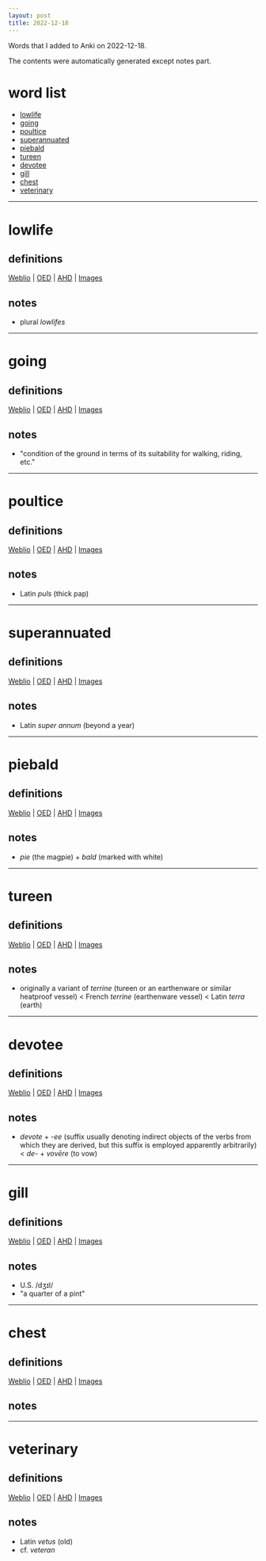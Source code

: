```yaml
---
layout: post
title: 2022-12-18
---
```


Words that I added to Anki on 2022-12-18.

The contents were automatically generated except notes part.
# word list
- [lowlife](#lowlife)
- [going](#going)
- [poultice](#poultice)
- [superannuated](#superannuated)
- [piebald](#piebald)
- [tureen](#tureen)
- [devotee](#devotee)
- [gill](#gill)
- [chest](#chest)
- [veterinary](#veterinary)

---

# lowlife
## definitions
[Weblio](https://ejje.weblio.jp/content_find?query=lowlife&searchType=exact)
|
[OED](https://www.oed.com/search?q=lowlife)
|
[AHD](https://www.ahdictionary.com/word/search.html?q=lowlife)
|
[Images](https://www.google.com/search?tbm=isch&q=lowlife)

## notes
- plural *lowlifes*

---

# going
## definitions
[Weblio](https://ejje.weblio.jp/content_find?query=going&searchType=exact)
|
[OED](https://www.oed.com/search?q=going)
|
[AHD](https://www.ahdictionary.com/word/search.html?q=going)
|
[Images](https://www.google.com/search?tbm=isch&q=going)

## notes
- "condition of the ground in terms of its suitability for walking, riding, etc."

---

# poultice
## definitions
[Weblio](https://ejje.weblio.jp/content_find?query=poultice&searchType=exact)
|
[OED](https://www.oed.com/search?q=poultice)
|
[AHD](https://www.ahdictionary.com/word/search.html?q=poultice)
|
[Images](https://www.google.com/search?tbm=isch&q=poultice)

## notes
- Latin *puls* (thick pap)

---

# superannuated
## definitions
[Weblio](https://ejje.weblio.jp/content_find?query=superannuated&searchType=exact)
|
[OED](https://www.oed.com/search?q=superannuated)
|
[AHD](https://www.ahdictionary.com/word/search.html?q=superannuated)
|
[Images](https://www.google.com/search?tbm=isch&q=superannuated)

## notes
- Latin *super annum* (beyond a year)

---

# piebald
## definitions
[Weblio](https://ejje.weblio.jp/content_find?query=piebald&searchType=exact)
|
[OED](https://www.oed.com/search?q=piebald)
|
[AHD](https://www.ahdictionary.com/word/search.html?q=piebald)
|
[Images](https://www.google.com/search?tbm=isch&q=piebald)

## notes
- *pie* (the magpie) + *bald* (marked with white)

---

# tureen
## definitions
[Weblio](https://ejje.weblio.jp/content_find?query=tureen&searchType=exact)
|
[OED](https://www.oed.com/search?q=tureen)
|
[AHD](https://www.ahdictionary.com/word/search.html?q=tureen)
|
[Images](https://www.google.com/search?tbm=isch&q=tureen)

## notes
- originally a variant of *terrine* (tureen or an earthenware or similar heatproof vessel) &lt; French *terrine* (earthenware vessel) &lt; Latin *terra* (earth)

---

# devotee
## definitions
[Weblio](https://ejje.weblio.jp/content_find?query=devotee&searchType=exact)
|
[OED](https://www.oed.com/search?q=devotee)
|
[AHD](https://www.ahdictionary.com/word/search.html?q=devotee)
|
[Images](https://www.google.com/search?tbm=isch&q=devotee)

## notes
- *devote* + *-ee* (suffix usually denoting indirect objects of the verbs from which they are derived, but this suffix is employed apparently arbitrarily) &lt; *de-* + *vovēre* (to vow)

---

# gill
## definitions
[Weblio](https://ejje.weblio.jp/content_find?query=gill&searchType=exact)
|
[OED](https://www.oed.com/search?q=gill)
|
[AHD](https://www.ahdictionary.com/word/search.html?q=gill)
|
[Images](https://www.google.com/search?tbm=isch&q=gill)

## notes
- U.S. /dʒɪl/
- "a quarter of a pint"

---

# chest
## definitions
[Weblio](https://ejje.weblio.jp/content_find?query=chest&searchType=exact)
|
[OED](https://www.oed.com/search?q=chest)
|
[AHD](https://www.ahdictionary.com/word/search.html?q=chest)
|
[Images](https://www.google.com/search?tbm=isch&q=chest)

## notes

---

# veterinary
## definitions
[Weblio](https://ejje.weblio.jp/content_find?query=veterinary&searchType=exact)
|
[OED](https://www.oed.com/search?q=veterinary)
|
[AHD](https://www.ahdictionary.com/word/search.html?q=veterinary)
|
[Images](https://www.google.com/search?tbm=isch&q=veterinary)

## notes
- Latin *vetus* (old)
- cf. *veteran*

